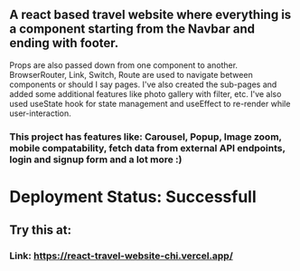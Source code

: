 ## A react based travel website where everything is a component starting from the Navbar and ending with footer.

Props are also passed down from one component to another. BrowserRouter, Link, Switch, Route are used to navigate between components or should I say pages. I've also created the sub-pages and added some additional features like photo gallery with filter, etc. I've also used useState hook for state management and useEffect to re-render while user-interaction.

### This project has features like: Carousel, Popup, Image zoom, mobile compatability, fetch data from external API endpoints, login and signup form and a lot more :)

# Deployment Status: Successfull

## Try this at:

### Link: https://react-travel-website-chi.vercel.app/
